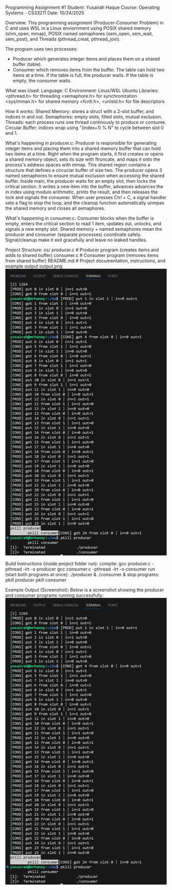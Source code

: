 Programming Assignment #1 
Student: Yusairah Haque 
Course: Operating Systems - CS33211
Date: 10/24/2025


Overview: 
    This programming assignment (Producer-Consumer Problem) in C and uses WSL in a Linux enviornment using POSIX shared memory (shm_open, mmap), POSIX named semaphores (sem_open, sem_wait, sem_post), and Threads (pthread_creat, pthread_join). 

The program uses two processes: 
- Producer which generates integer items and places them on a shared buffer (table).
- Consumer which removes items from the buffer. 
    The table can hold two items at a time. If the table is full, the producer waits. If the table is empty, the consumer waits. 

What was Used: 
    Language: C 
    Environment: Linux/WSL Ubuntu 
    Libraries: 
        <pthread.h> for threading
        <semaphore.h> for synchronization
        <sys/mman.h> for shared memory 
        <fcntl.h>, <unistd.h> for file descriptors 

How it works: 
    Shared Memory: stores a struct with a 2-slot buffer, and indices in and out. 
    Semaphores: empty slots, filled slots, mutual exclusion. 
    Threads: each process runs one thread continously to produce or consume.
    Circular Buffer: indices wrap using "(index+1) % N" to cycle between slot 0 and 1.

What's happening in producer.c: 
    Producer is responsible for generating integer items and placing them into a shared memory buffer that can hold two items at a time. Right when the program starts, it first creates or opens a shared memory object, sets its size with ftruncate, and maps it onto the process's address spaces with mmap. This shared region contains a structure that defines a circuclar buffer of size two. The producer opens 3 named semaphores to ensure mutual exclusion when accessing the shared buffer. Inside main, the producer waits for an empty slot, then locks the critical section. It writes a new item into the buffer, advances advances the in index using modulo arithmetic, prints the result, and then releases the lock and signals the consumer. When user presses Ctrl + C, a signal handler sets a flag to stop the loop, and the cleanup function automatically unmpas the shared memory and closes all semaphores. 

What's happening in consumer.c: 
    Consumer blocks when the buffer is empty, enters the critical section to read 1 item, updates out, unlocks, and signals a new empty slot. Shared memory + named semaphores mean the producer and consumer (separate processes) coordinate safely. Signal/cleanup make it exit gracefully and leave no leaked handles.

Project Structure: 
os/
    producer.c       # Producer program (creates items and adds to shared buffer)
    consumer.c       # Consumer program (removes items from shared buffer)
    README.md        # Project documentation, instructions, and example output
    output.png       ![Alt text](output.png)

Build Instructions (inside project folder run): 
    compile: 
        gcc producer.c -pthread -lrt -o producer 
        gcc consumer.c -pthread -lrt -o consumer
    run (start both programs at once): 
        ./producer & ./consumer &
    stop programs: 
        pkill producer
        pkill consumer

Example Output (Screenshot):
    Below is a screenshot showing the producer and consumer programs running successfully:
    ![Program Output](output.png)
